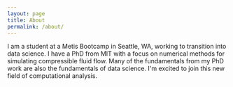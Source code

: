 ```yaml
---
layout: page
title: About
permalink: /about/
---
```


I am a student at a Metis Bootcamp in Seattle, WA, working to transition into data science.  I have a PhD from MIT with a focus on numerical methods for simulating compressible fluid flow.  Many of the fundamentals from my PhD work are also the fundamentals of data science.  I'm excited to join this new field of computational analysis.
